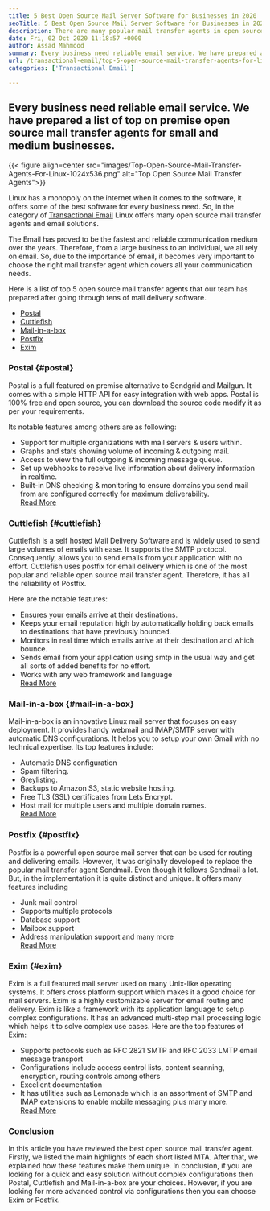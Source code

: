 ```yaml
---
title: 5 Best Open Source Mail Server Software for Businesses in 2020
seoTitle: 5 Best Open Source Mail Server Software for Businesses in 2020
description: There are many popular mail transfer agents in open source world to setup your own email service like Gmail. We have shortlisted top 5 mail servers.
date: Fri, 02 Oct 2020 11:18:57 +0000
author: Assad Mahmood
summary: Every business need reliable email service. We have prepared a list of top on premise open source mail transfer agents for small and medium businesses.
url: /transactional-email/top-5-open-source-mail-transfer-agents-for-linux-in-2020/
categories: ['Transactional Email']

---
```

## Every business need reliable email service. We have prepared a list of top on premise open source mail transfer agents for small and medium businesses.

{{< figure align=center src="images/Top-Open-Source-Mail-Transfer-Agents-For-Linux-1024x536.png" alt="Top Open Source Mail Transfer Agents">}}  

Linux has a monopoly on the internet when it comes to the software, it offers some of the best software for every business need. So, in the category of [Transactional Email][1] Linux offers many open source mail transfer agents and email solutions.

The Email has proved to be the fastest and reliable communication medium over the years. Therefore, from a large business to an individual, we all rely on email. So, due to the importance of email, it becomes very important to choose the right mail transfer agent which covers all your communication needs.

Here is a list of top 5 open source mail transfer agents that our team has prepared after going through tens of mail delivery software.

  * [Postal][2]
  * [Cuttlefish][3]
  * [Mail-in-a-box][4]
  * [Postfix][5]
  * [Exim][6]

### **Postal** {#postal}

Postal is a full featured on premise alternative to Sendgrid and Mailgun. It comes with a simple HTTP API for easy integration with web apps. Postal is 100% free and open source, you can download the source code modify it as per your requirements.

Its notable features among others are as following:

  * Support for multiple organizations with mail servers & users within.
  * Graphs and stats showing volume of incoming & outgoing mail.
  * Access to view the full outgoing & incoming message queue.
  * Set up webhooks to receive live information about delivery information in realtime. 
  * Built-in DNS checking & monitoring to ensure domains you send mail from are configured correctly for maximum deliverability.  
    [Read More][7]

### **Cuttlefish** {#cuttlefish}

Cuttlefish is a self hosted Mail Delivery Software and is widely used to send large volumes of emails with ease. It supports the SMTP protocol. Consequently, allows you to send emails from your application with no effort. Cuttlefish uses postfix for email delivery which is one of the most popular and reliable open source mail transfer agent. Therefore, it has all the reliability of Postfix.

Here are the notable features:

  * Ensures your emails arrive at their destinations.
  * Keeps your email reputation high by automatically holding back emails to destinations that have previously bounced.
  * Monitors in real time which emails arrive at their destination and which bounce.
  * Sends email from your application using smtp in the usual way and get all sorts of added benefits for no effort.
  * Works with any web framework and language  
    [Read More][8]

### **Mail-in-a-box** {#mail-in-a-box}

Mail-in-a-box is an innovative Linux mail server that focuses on easy deployment. It provides handy webmail and IMAP/SMTP server with automatic DNS configurations. It helps you to setup your own Gmail with no technical expertise. Its top features include:

  * Automatic DNS configuration
  * Spam filtering.
  * Greylisting.
  * Backups to Amazon S3, static website hosting.
  * Free TLS (SSL) certificates from Lets Encrypt.
  * Host mail for multiple users and multiple domain names.  
    [Read More][9]

### **Postfix** {#postfix}

Postfix is a powerful open source mail server that can be used for routing and delivering emails. However, It was originally developed to replace the popular mail transfer agent Sendmail. Even though it follows Sendmail a lot. But, in the implementation it is quite distinct and unique. It offers many features including

  * Junk mail control
  * Supports multiple protocols
  * Database support
  * Mailbox support
  * Address manipulation support and many more  
    [Read More][10]

### **Exim** {#exim}

Exim is a full featured mail server used on many Unix-like operating systems. It offers cross platform support which makes it a good choice for mail servers. Exim is a highly customizable server for email routing and delivery. Exim is like a framework with its application language to setup complex configurations. It has an advanced multi-step mail processing logic which helps it to solve complex use cases. Here are the top features of Exim:

  * Supports protocols such as RFC 2821 SMTP and RFC 2033 LMTP email message transport
  * Configurations include access control lists, content scanning, encryption, routing controls among others
  * Excellent documentation
  * It has utilities such as Lemonade which is an assortment of SMTP and IMAP extensions to enable mobile messaging plus many more.  
    [Read More][11]

### Conclusion

In this article you have reviewed the best open source mail transfer agent. Firstly, we listed the main highlights of each short listed MTA. After that, we explained how these features make them unique. In conclusion, if you are looking for a quick and easy solution without complex configurations then Postal, Cuttlefish and Mail-in-a-box are your choices. However, if you are looking for more advanced control via configurations then you can choose Exim or Postfix.

 [1]: https://products.containerize.com/transactional-email
 [2]: #postal
 [3]: #cuttlefish
 [4]: #mail-in-a-box
 [5]: #postfix
 [6]: #exim
 [7]: https://products.containerize.com/transactional-email/postal
 [8]: https://products.containerize.com/transactional-email/cuttlefish
 [9]: https://products.containerize.com/transactional-email/mail-in-a-box
 [10]: https://products.containerize.com/transactional-email/postfix
 [11]: https://products.containerize.com/transactional-email/exim